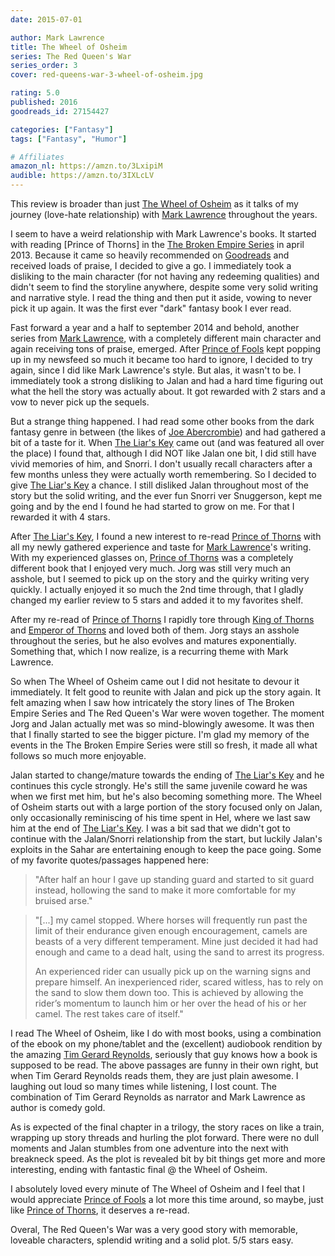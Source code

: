 ```yaml
---
date: 2015-07-01

author: Mark Lawrence
title: The Wheel of Osheim
series: The Red Queen's War
series_order: 3
cover: red-queens-war-3-wheel-of-osheim.jpg

rating: 5.0
published: 2016
goodreads_id: 27154427

categories: ["Fantasy"]
tags: ["Fantasy", "Humor"]

# Affiliates
amazon_nl: https://amzn.to/3LxipiM
audible: https://amzn.to/3IXLcLV
---
```


This review is broader than just [The Wheel of Osheim]() as it talks of my journey (love-hate relationship) with [Mark Lawrence](../_authors/mark-lawrence.md) throughout the years.

<!--more-->

I seem to have a weird relationship with Mark Lawrence's books. It started with reading [Prince of Thorns] in the [The Broken Empire Series](../_series/broken-empire.md) in april 2013. Because it came so heavily recommended on [Goodreads](https://www.goodreads.com/book/show/9579634) and received loads of praise, I decided to give a go. I immediately took a disliking to the main character (for not having any redeeming qualities) and didn't seem to find the storyline anywhere, despite some very solid writing and narrative style. I read the thing and then put it aside, vowing to never pick it up again. It was the first ever "dark" fantasy book I ever read.

Fast forward a year and a half to september 2014 and behold, another series from [Mark Lawrence](../_authors/mark-lawrence.md), with a completely different main character and again receiving tons of praise, emerged.
After [Prince of Fools](2014-09-25-Mark-Lawrence---Prince-of-Fools.md) kept popping up in my newsfeed so much it became too hard to ignore, I decided to try again, since I did like Mark Lawrence's style. But alas, it wasn't to be. I immediately took a strong disliking to Jalan and had a hard time figuring out what the hell the story was actually about. It got rewarded with 2 stars and a vow to never pick up the sequels.

But a strange thing happened. I had read some other books from the dark fantasy genre in between (the likes of [Joe Abercrombie](../_authors/joe-abercrombie.md)) and had gathered a bit of a taste for it. When [The Liar's Key](2015-07-01-Mark-Lawrence---The-Liars-Key.md) came out (and was featured all over the place) I found that, although I did NOT like Jalan one bit, I did still have vivid memories of him, and Snorri. I don't usually recall characters after a few months unless they were actually worth remembering. So I decided to give [The Liar's Key](2015-07-01-Mark-Lawrence---The-Liars-Key.md) a chance. I still disliked Jalan throughout most of the story but the solid writing, and the ever fun Snorri ver Snuggerson, kept me going and by the end I found he had started to grow on me. For that I rewarded it with 4 stars.

After [The Liar's Key](2015-07-01-Mark-Lawrence---The-Liars-Key.md), I found a new interest to re-read [Prince of Thorns](2013-04-26-Mark-Lawrence---Prince-of-Thorns.md) with all my newly gathered experience and taste for [Mark Lawrence](../_authors/mark-lawrence.md)'s writing. With my experienced glasses on, [Prince of Thorns]() was a completely different book that I enjoyed very much. Jorg was still very much an asshole, but I seemed to pick up on the story and the quirky writing very quickly. I actually enjoyed it so much the 2nd time through, that I gladly changed my earlier review to 5 stars and added it to my favorites shelf.

After my re-read of [Prince of Thorns](2013-04-26-Mark-Lawrence---Prince-of-Thorns.md) I rapidly tore through [King of Thorns](2015-10-05-Mark-Lawrence---King-of-Thorns.md) and [Emperor of Thorns](2015-10-22-Mark-Lawrence---Empreror-of-Thorns.md) and loved both of them. Jorg stays an asshole throughout the series, but he also evolves and matures exponentially. Something that, which I now realize, is a recurring theme with Mark Lawrence.

So when The Wheel of Osheim came out I did not hesitate to devour it immediately. It felt good to reunite with Jalan and pick up the story again. It felt amazing when I saw how intricately the story lines of The Broken Empire Series and The Red Queen's War were woven together.
<spoiler>The moment Jorg and Jalan actually met was so mind-blowingly awesome.</spoiler> It was then that I finally started to see the bigger picture. I'm glad my memory of the events in the The Broken Empire Series were still so fresh, it made all what follows so much more enjoyable.

Jalan started to change/mature towards the ending of [The Liar's Key](2015-07-01-Mark-Lawrence---The-Liars-Key.md) and he continues this cycle strongly. He's still the same juvenile coward he was when we first met him, but he's also becoming something more. The Wheel of Osheim starts out with a large portion of the story focused only on Jalan, only occasionally reminiscing of his time spent in Hel, where we last saw him at the end of [The Liar's Key](2015-07-01-Mark-Lawrence---The-Liars-Key.md). I was a bit sad that we didn't got to continue with the Jalan/Snorri relationship from the start, but luckily Jalan's exploits in the Sahar are entertaining enough to keep the pace going. Some of my favorite quotes/passages happened here:

> "After half an hour I gave up standing guard and started to sit guard instead, hollowing the sand to make it more comfortable for my bruised arse."

> "[...] my camel stopped. Where horses will frequently run past the limit of their endurance given enough encouragement, camels are beasts of a very different temperament. Mine just decided it had had enough and came to a dead halt, using the sand to arrest its progress.
>
>An experienced rider can usually pick up on the warning signs and prepare himself. An inexperienced rider, scared witless, has to rely on the sand to slow them down too. This is achieved by allowing the rider’s momentum to launch him or her over the head of his or her camel. The rest takes care of itself."

I read The Wheel of Osheim, like I do with most books, using a combination of the ebook on my phone/tablet and the (excellent) audiobook rendition by the amazing [Tim Gerard Reynolds](http://www.audible.com/search/ref=a_search_c4_1_1_1_srNarr?searchNarrator=Tim+Gerard+Reynolds&qid=1467712249&sr=1-1), seriously that guy knows how a book is supposed to be read. The above passages are funny in their own right, but when Tim Gerard Reynolds reads them, they are just plain awesome. I laughing out loud so many times while listening, I lost count. The combination of Tim Gerard Reynolds as narrator and Mark Lawrence as author is comedy gold.

As is expected of the final chapter in a trilogy, the story races on like a train, wrapping up story threads and hurling the plot forward. There were no dull moments and Jalan stumbles from one adventure into the next with breakneck speed. As the plot is revealed bit by bit things get more and more interesting, ending with fantastic final @ the Wheel of Osheim.

I absolutely loved every minute of The Wheel of Osheim and I feel that I would appreciate [Prince of Fools](2014-09-25-Mark-Lawrence---Prince-of-Fools.md) a lot more this time around, so maybe, just like [Prince of Thorns](2013-04-26-Mark-Lawrence---Prince-of-Thorns.md), it deserves a re-read.

Overal, The Red Queen's War was a very good story with memorable, loveable characters, splendid writing and a solid plot. 5/5 stars easy.
